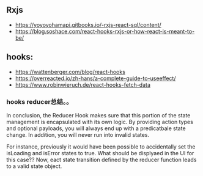 
## Rxjs 

* https://yoyoyohamapi.gitbooks.io/-rxjs-react-sql/content/
* https://blog.soshace.com/react-hooks-rxjs-or-how-react-is-meant-to-be/


## hooks:

* https://wattenberger.com/blog/react-hooks
* https://overreacted.io/zh-hans/a-complete-guide-to-useeffect/
* https://www.robinwieruch.de/react-hooks-fetch-data


### hooks reducer总结。。

In conclusion, the Reducer Hook makes sure that this portion of the state management is encapsulated with its own logic. By providing action types and optional payloads, you will always end up with a predicatbale state change. In addition, you will never run into invalid states.


For instance, previously it would have been possible to accidentally set the isLoading and isError states to true. What should be displyaed in the UI for this case?? Now, eact state transition defined by the reducer function leads to  a valid state object.


